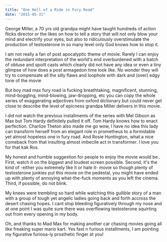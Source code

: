 ```yaml
---
title: "One Hell of a Ride in Fury Road"
date: "2015-05-31"
---
```


George Miller, a 70 yrs old grandpa might have taught hundreds of action flicks director or the likes on how to tell a story that will not only blow your mind and electrify your eyes, but also to ridiculously overstimulate the production of testosterone in so many level only God knows how to stop it.

I am not really a fan of post apocalyptic theme of movie. Rarely I can enjoy the redundant interpretation of the world's end overburdened with a batch of obtuse and spoilt casts which clearly did not have any idea or even a tiny glimpse of how does a post armagedon time look like. No wonder they will try to compensate all the silly flaws and loophole with dark and (over) edgy tone of the movie

But boy mad max fury road is fucking breathtaking, magnificent, stunning, mind-boggling, mind-blowing, jaw-dropping, etc you can copy the whole series of exaggerating adjectives from oxford dictionary but could never get close to describe the level of epicness grandpa Miller delivers in this movie.

I did not watch the previous installments of the series with Mel Gibson as Max but Tom Hardy definitely pulled it off. Tom Hardy knows how to enact perfection. Charlize Theton also made me go wow, I have no idea this lady can transform herself from an elegant role in prometheus to a formidable yet almost hopeless one in fury road. And Rosie Huntington, what a nice comeback from that insulting almost imbecile act in transformer. I love you for that kak Ros.

My honest and humble suggestion for people to enjoy the movie would be.. First, watch it on the biggest and loudest screen possible. Second, it's the kind of -either you extremely like it or hate it- movie so though plenty of testosterone junkies put this movie on the pedestal, you might have ended up with plenty of annoying what-the-fuck moments as you left the cinema. Third, if possible, do not blink.

My knees were trembling so hard while watching this gullible story of a man with a group of tough yet angelic ladies going back and forth accross the desert chasing hopes. I cant stop bleeding figuratively through my nose and at one point I was quite sure there was overflowing testosterone squirting out from every opening in my body.

Oh, and thanks to Mad Max for making another car chasing movies going all like freaking super mario kart. Yes fast n furious installments, I am pointing my figurative furiosa-ly prosthetic finger at you!
